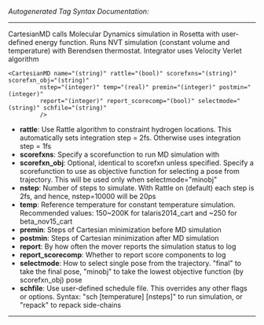 _Autogenerated Tag Syntax Documentation:_

---
CartesianMD calls Molecular Dynamics simulation in Rosetta with user-defined energy function. Runs NVT simulation (constant volume and temperature) with Berendsen thermostat. Integrator uses Velocity Verlet algorithm

```
<CartesianMD name="(string)" rattle="(bool)" scorefxns="(string)" scorefxn_obj="(string)"
         nstep="(integer)" temp="(real)" premin="(integer)" postmin="(integer)"
         report="(integer)" report_scorecomp="(bool)" selectmode="(string)" schfile="(string)"
         />
```

-   **rattle**: Use Rattle algorithm to constraint hydrogen locations. This automatically sets integration step = 2fs. Otherwise uses integration step = 1fs
-   **scorefxns**: Specify a scorefunction to run MD simulation with
-   **scorefxn_obj**: Optional, identical to scorefxn unless specified. Specify a scorefunction to use as objective function for selecting a pose from trajectory. This will be used only when selectmode="minobj"
-   **nstep**: Number of steps to simulate. With Rattle on (default) each step is 2fs, and hence, nstep=10000 will be 20ps
-   **temp**: Reference temperature for constant temperature simulation. Recommended values: 150~200K for talaris2014_cart and ~250 for beta_nov15_cart
-   **premin**: Steps of Cartesian minimization before MD simulation
-   **postmin**: Steps of Cartesian minimization after MD simulation
-   **report**: By how often the mover reports the simulation status to log
-   **report_scorecomp**: Whether to report score components to log
-   **selectmode**: How to select single pose from the trajectory. "final" to take the final pose, "minobj" to take the lowest objective function (by scorefxn_obj) pose
-   **schfile**: Use user-defined schedule file. This overrides any other flags or options. Syntax: "sch [temperature] [nsteps]" to run simulation, or "repack" to repack side-chains

---
